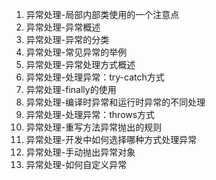 1. 异常处理-局部内部类使用的一个注意点
2. 异常处理-异常概述
3. 异常处理-异常的分类
4. 异常处理-常见异常的举例
5. 异常处理-异常处理方式概述
6. 异常处理-处理异常：try-catch方式
7. 异常处理-finally的使用
8. 异常处理-编译时异常和运行时异常的不同处理
9. 异常处理-处理异常：throws方式
10. 异常处理-重写方法异常抛出的规则
11. 异常处理-开发中如何选择哪种方式处理异常
12. 异常处理-手动抛出异常对象
13. 异常处理-如何自定义异常
